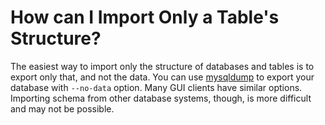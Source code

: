 
# How can I Import Only a Table's Structure?

The easiest way to import only the structure of databases and tables is to export only that, and not the data. You can use [mysqldump](../../../clients-and-utilities/legacy-clients-and-utilities/mysqldump.md) to export your database with `--no-data` option. Many GUI clients have similar options. Importing schema from other database systems, though, is more difficult and may not be possible.


